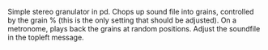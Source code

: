 Simple stereo granulator in pd. Chops up sound file into grains, controlled by the grain % (this is the only setting that should be adjusted). On a metronome, plays back the grains at random positions. Adjust the soundfile in the topleft message.

